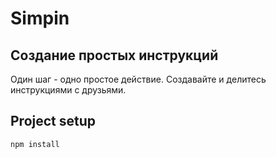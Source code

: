 # Simpin
## Создание простых инструкций
Один шаг - одно простое действие. Создавайте и делитесь инструкциями с друзьями.

## Project setup
```
npm install
```
